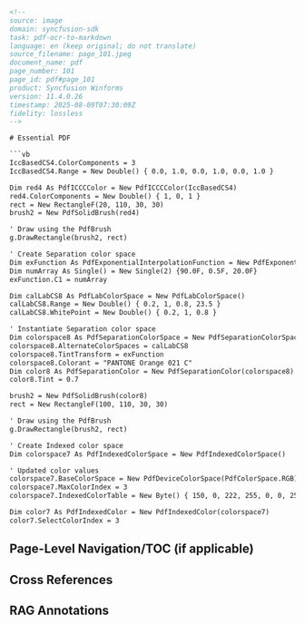 ```html
<!-- 
source: image
domain: syncfusion-sdk
task: pdf-ocr-to-markdown
language: en (keep original; do not translate)
source_filename: page_101.jpeg
document_name: pdf
page_number: 101
page_id: pdf#page_101
product: Syncfusion Winforms
version: 11.4.0.26
timestamp: 2025-08-09T07:30:09Z
fidelity: lossless
-->

# Essential PDF

```vb
IccBasedCS4.ColorComponents = 3
IccBasedCS4.Range = New Double() { 0.0, 1.0, 0.0, 1.0, 0.0, 1.0 }

Dim red4 As PdfICCCColor = New PdfICCCColor(IccBasedCS4)
red4.ColorComponents = New Double() { 1, 0, 1 }
rect = New RectangleF(20, 110, 30, 30)
brush2 = New PdfSolidBrush(red4)

' Draw using the PdfBrush
g.DrawRectangle(brush2, rect)

' Create Separation color space
Dim exFunction As PdfExponentialInterpolationFunction = New PdfExponentialInterpolationFunction(True)
Dim numArray As Single() = New Single(2) {90.0F, 0.5F, 20.0F}
exFunction.C1 = numArray

Dim calLabCS8 As PdfLabColorSpace = New PdfLabColorSpace()
calLabCS8.Range = New Double() { 0.2, 1, 0.8, 23.5 }
calLabCS8.WhitePoint = New Double() { 0.2, 1, 0.8 }

' Instantiate Separation color space
Dim colorspace8 As PdfSeparationColorSpace = New PdfSeparationColorSpace()
colorspace8.AlternateColorSpaces = calLabCS8
colorspace8.TintTransform = exFunction
colorspace8.Colorant = "PANTONE Orange 021 C"
Dim color8 As PdfSeparationColor = New PdfSeparationColor(colorspace8)
color8.Tint = 0.7

brush2 = New PdfSolidBrush(color8)
rect = New RectangleF(100, 110, 30, 30)

' Draw using the PdfBrush
g.DrawRectangle(brush2, rect)

' Create Indexed color space
Dim colorspace7 As PdfIndexedColorSpace = New PdfIndexedColorSpace()

' Updated color values
colorspace7.BaseColorSpace = New PdfDeviceColorSpace(PdfColorSpace.RGB)
colorspace7.MaxColorIndex = 3
colorspace7.IndexedColorTable = New Byte() { 150, 0, 222, 255, 0, 0, 255, 0, 0, 0, 255 }

Dim color7 As PdfIndexedColor = New PdfIndexedColor(colorspace7)
color7.SelectColorIndex = 3
```

## Page-Level Navigation/TOC (if applicable)

## Cross References

## RAG Annotations
<!-- tags: [product, module, control, api, version?] keywords: [pdf brush, color components, color spaces, tint transform, separation color space, indexed color space, icc-based color space, pdf icccolor, pdf solid brush, exponential interpolation function, pdf lab color space] -->
```